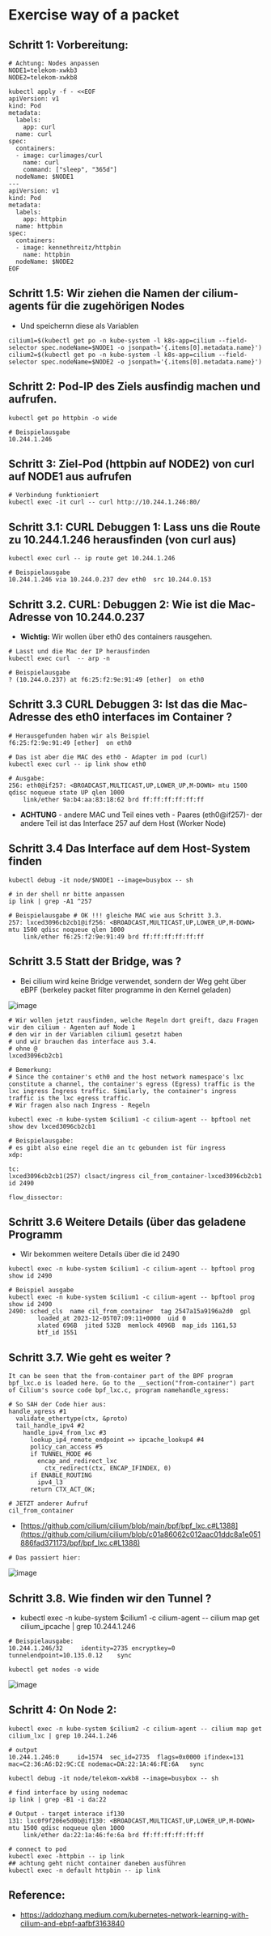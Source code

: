 # Exercise way of a packet 

## Schritt 1: Vorbereitung:

```
# Achtung: Nodes anpassen
NODE1=telekom-xwkb3
NODE2=telekom-xwkb8
```

```
kubectl apply -f - <<EOF
apiVersion: v1
kind: Pod
metadata:
  labels:
    app: curl
  name: curl
spec:
  containers:
  - image: curlimages/curl
    name: curl
    command: ["sleep", "365d"]
  nodeName: $NODE1
---
apiVersion: v1
kind: Pod
metadata:
  labels:
    app: httpbin
  name: httpbin
spec:
  containers:
  - image: kennethreitz/httpbin
    name: httpbin
  nodeName: $NODE2
EOF

```

## Schritt 1.5: Wir ziehen die Namen der cilium-agents für die zugehörigen Nodes 

  * Und speichernn diese als Variablen 

```
cilium1=$(kubectl get po -n kube-system -l k8s-app=cilium --field-selector spec.nodeName=$NODE1 -o jsonpath='{.items[0].metadata.name}')
cilium2=$(kubectl get po -n kube-system -l k8s-app=cilium --field-selector spec.nodeName=$NODE2 -o jsonpath='{.items[0].metadata.name}')
```

## Schritt 2: Pod-IP des Ziels ausfindig machen und aufrufen. 

```
kubectl get po httpbin -o wide
```

```
# Beispielausgabe
10.244.1.246
```

## Schritt 3: Ziel-Pod (httpbin auf NODE2) von curl auf NODE1 aus aufrufen

```
# Verbindung funktioniert 
kubectl exec -it curl -- curl http://10.244.1.246:80/
```

## Schritt 3.1: CURL Debuggen 1: Lass uns die Route zu 10.244.1.246 herausfinden (von curl aus) 

```
kubectl exec curl -- ip route get 10.244.1.246
```

```
# Beispielausgabe
10.244.1.246 via 10.244.0.237 dev eth0  src 10.244.0.153
```

## Schritt 3.2. CURL: Debuggen 2: Wie ist die Mac-Adresse von 10.244.0.237 

  * **Wichtig:** Wir wollen über eth0 des containers rausgehen.

```
# Lasst und die Mac der IP herausfinden
kubectl exec curl  -- arp -n
```

```
# Beispielausgabe
? (10.244.0.237) at f6:25:f2:9e:91:49 [ether]  on eth0
```

## Schritt 3.3 CURL Debuggen 3: Ist das die Mac-Adresse des eth0 interfaces im Container ? 

```
# Herausgefunden haben wir als Beispiel
f6:25:f2:9e:91:49 [ether]  on eth0
```

```
# Das ist aber die MAC des eth0 - Adapter im pod (curl) 
kubectl exec curl -- ip link show eth0
```

```
# Ausgabe:
256: eth0@if257: <BROADCAST,MULTICAST,UP,LOWER_UP,M-DOWN> mtu 1500 qdisc noqueue state UP qlen 1000
    link/ether 9a:b4:aa:83:18:62 brd ff:ff:ff:ff:ff:ff
```

  * **ACHTUNG** - andere MAC und Teil eines veth - Paares (eth0@if257)- der andere Teil ist das Interface 257 auf dem Host (Worker Node) 

## Schritt 3.4 Das Interface auf dem Host-System finden 

```
kubectl debug -it node/$NODE1 --image=busybox -- sh
```

```
# in der shell nr bitte anpassen
ip link | grep -A1 ^257 
```

```
# Beispielausgabe # OK !!! gleiche MAC wie aus Schritt 3.3. 
257: lxced3096cb2cb1@if256: <BROADCAST,MULTICAST,UP,LOWER_UP,M-DOWN> mtu 1500 qdisc noqueue qlen 1000
    link/ether f6:25:f2:9e:91:49 brd ff:ff:ff:ff:ff:ff
```

## Schritt 3.5 Statt der Bridge, was ? 

  * Bei cilium wird keine Bridge verwendet, sondern der Weg geht über eBPF (berkeley packet filter programme in den Kernel geladen)

![image](https://github.com/jmetzger/training-kubernetes-networking/assets/1933318/b6e102e3-08a5-459e-a421-97349bb92d44)


```
# Wir wollen jetzt rausfinden, welche Regeln dort greift, dazu Fragen wir den cilium - Agenten auf Node 1
# den wir in der Variablen cilium1 gesetzt haben 
# und wir brauchen das interface aus 3.4.
# ohne @
lxced3096cb2cb1
```

```
# Bemerkung:
# Since the container's eth0 and the host network namespace's lxc constitute a channel, the container's egress (Egress) traffic is the lxc ingress Ingress traffic. Similarly, the container's ingress traffic is the lxc egress traffic.
# Wir fragen also nach Ingress - Regeln
```

```
kubectl exec -n kube-system $cilium1 -c cilium-agent -- bpftool net show dev lxced3096cb2cb1
```

```
# Beispielausgabe:
# es gibt also eine regel die an tc gebunden ist für ingress 
xdp:

tc:
lxced3096cb2cb1(257) clsact/ingress cil_from_container-lxced3096cb2cb1 id 2490

flow_dissector:
```

## Schritt 3.6 Weitere Details (über das geladene Programm 

  * Wir bekommen weitere Details über die id 2490

```
kubectl exec -n kube-system $cilium1 -c cilium-agent -- bpftool prog show id 2490
```

```
# Beispiel ausgabe
kubectl exec -n kube-system $cilium1 -c cilium-agent -- bpftool prog show id 2490
2490: sched_cls  name cil_from_container  tag 2547a15a9196a2d0  gpl
        loaded_at 2023-12-05T07:09:11+0000  uid 0
        xlated 696B  jited 532B  memlock 4096B  map_ids 1161,53
        btf_id 1551
```

## Schritt 3.7. Wie geht es weiter ? 

```
It can be seen that the from-container part of the BPF program bpf_lxc.o is loaded here. Go to the __section("from-container") part of Cilium's source code bpf_lxc.c, program namehandle_xgress:
```

```
# So SAH der Code hier aus:
handle_xgress #1
  validate_ethertype(ctx, &proto)
  tail_handle_ipv4 #2
    handle_ipv4_from_lxc #3
      lookup_ip4_remote_endpoint => ipcache_lookup4 #4
      policy_can_access #5
      if TUNNEL_MODE #6
        encap_and_redirect_lxc
          ctx_redirect(ctx, ENCAP_IFINDEX, 0)
      if ENABLE_ROUTING
        ipv4_l3
      return CTX_ACT_OK;
```

```
# JETZT anderer Aufruf
cil_from_container
```

* [https://github.com/cilium/cilium/blob/main/bpf/bpf_lxc.c#L1388](https://github.com/cilium/cilium/blob/c01a86062c012aac01ddc8a1e051886fad371173/bpf/bpf_lxc.c#L1388)


```
# Das passiert hier:
```

![image](https://github.com/jmetzger/training-kubernetes-networking/assets/1933318/46b99c31-7623-45c8-b1b3-3044f34051da)

## Schritt 3.8. Wie finden wir den Tunnel ? 

  * kubectl exec -n kube-system $cilium1 -c cilium-agent -- cilium map get cilium_ipcache | grep 10.244.1.246

```
# Beispielausgabe:
10.244.1.246/32     identity=2735 encryptkey=0 tunnelendpoint=10.135.0.12    sync
```

```
kubectl get nodes -o wide 
```

![image](https://github.com/jmetzger/training-kubernetes-networking/assets/1933318/49076bc1-537e-4ff2-ad18-bc955f97f9a7)


## Schritt 4: On Node 2: 

```
kubectl exec -n kube-system $cilium2 -c cilium-agent -- cilium map get cilium_lxc | grep 10.244.1.246
```

```
# output
10.244.1.246:0     id=1574  sec_id=2735  flags=0x0000 ifindex=131 mac=C2:36:A6:D2:9C:CE nodemac=DA:22:1A:46:FE:6A   sync
```

```
kubectl debug -it node/telekom-xwkb8 --image=busybox -- sh 
```

```
# find interface by using nodemac
ip link | grep -B1 -i da:22
```

```
# Output - target interace if130 
131: lxc0f9f206e5d0b@if130: <BROADCAST,MULTICAST,UP,LOWER_UP,M-DOWN> mtu 1500 qdisc noqueue qlen 1000
    link/ether da:22:1a:46:fe:6a brd ff:ff:ff:ff:ff:ff
```

```
# connect to pod
kubectl exec -httpbin -- ip link
## achtung geht nicht container daneben ausführen
kubectl exec -n default httpbin -- ip link
```



## Reference:

  * https://addozhang.medium.com/kubernetes-network-learning-with-cilium-and-ebpf-aafbf3163840
